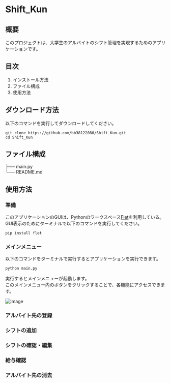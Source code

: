 # Shift_Kun
## 概要
このプロジェクトは、大学生のアルバイトのシフト管理を実現するためのアプリケーションです。

## 目次
1. インストール方法
2. ファイル構成
3. 使用方法
   

## ダウンロード方法
以下のコマンドを実行してダウンロードしてください。
```
git clone https://github.com/bb38122080/Shift_Kun.git
cd Shift_Kun
```

## ファイル構成
├── main.py  
└── README.md

## 使用方法
### 準備
このアプリケーションのGUIは、Pythonのワークスペース[Flet](https://flet.dev/)を利用している。  
GUI表示のためにターミナルで以下のコマンドを実行してください。
```
pip install flet
```

### メインメニュー
以下のコマンドをターミナルで実行するとアプリケーションを実行できます。
```
python main.py
```
  
実行するとメインメニューが起動します。  
このメインメニュー内のボタンをクリックすることで、各機能にアクセスできます。

![image](https://github.com/user-attachments/assets/710e0a83-fdfc-43f0-82d5-c02d694caafb)  

### アルバイト先の登録

### シフトの追加

### シフトの確認・編集

### 給与確認

### アルバイト先の消去


